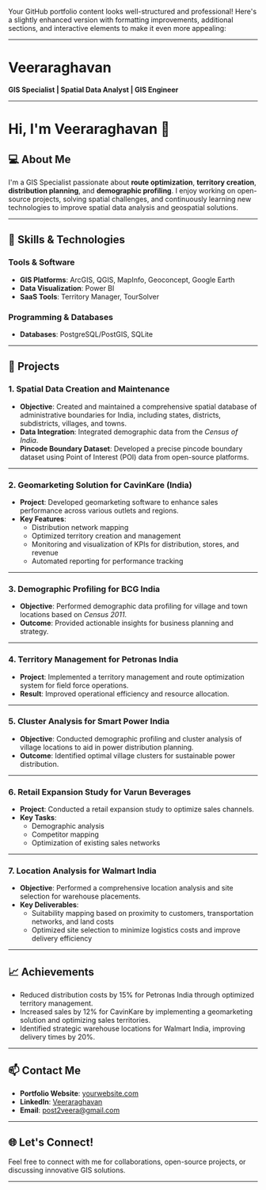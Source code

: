 Your GitHub portfolio content looks well-structured and professional! Here's a slightly enhanced version with formatting improvements, additional sections, and interactive elements to make it even more appealing:

---

# **Veeraraghavan**  
**GIS Specialist | Spatial Data Analyst | GIS Engineer**  

---

# Hi, I'm Veeraraghavan 👋

## 💻 **About Me**
I'm a GIS Specialist passionate about **route optimization**, **territory creation**, **distribution planning**, and **demographic profiling**. I enjoy working on open-source projects, solving spatial challenges, and continuously learning new technologies to improve spatial data analysis and geospatial solutions.

---

## 🚀 **Skills & Technologies**

### **Tools & Software**  
- **GIS Platforms**: ArcGIS, QGIS, MapInfo, Geoconcept, Google Earth  
- **Data Visualization**: Power BI  
- **SaaS Tools**: Territory Manager, TourSolver  

### **Programming & Databases**    
- **Databases**: PostgreSQL/PostGIS, SQLite  

---

## 🌟 **Projects**

### 1. **Spatial Data Creation and Maintenance**  
- **Objective**: Created and maintained a comprehensive spatial database of administrative boundaries for India, including states, districts, subdistricts, villages, and towns.  
- **Data Integration**: Integrated demographic data from the *Census of India*.  
- **Pincode Boundary Dataset**: Developed a precise pincode boundary dataset using Point of Interest (POI) data from open-source platforms.  

---

### 2. **Geomarketing Solution for CavinKare (India)**  
- **Project**: Developed geomarketing software to enhance sales performance across various outlets and regions.  
- **Key Features**:  
  - Distribution network mapping  
  - Optimized territory creation and management  
  - Monitoring and visualization of KPIs for distribution, stores, and revenue  
  - Automated reporting for performance tracking  

---

### 3. **Demographic Profiling for BCG India**  
- **Objective**: Performed demographic data profiling for village and town locations based on *Census 2011*.  
- **Outcome**: Provided actionable insights for business planning and strategy.  

---

### 4. **Territory Management for Petronas India**  
- **Project**: Implemented a territory management and route optimization system for field force operations.  
- **Result**: Improved operational efficiency and resource allocation.  

---

### 5. **Cluster Analysis for Smart Power India**  
- **Objective**: Conducted demographic profiling and cluster analysis of village locations to aid in power distribution planning.  
- **Outcome**: Identified optimal village clusters for sustainable power distribution.  

---

### 6. **Retail Expansion Study for Varun Beverages**  
- **Project**: Conducted a retail expansion study to optimize sales channels.  
- **Key Tasks**:  
  - Demographic analysis  
  - Competitor mapping  
  - Optimization of existing sales networks  

---

### 7. **Location Analysis for Walmart India**  
- **Objective**: Performed a comprehensive location analysis and site selection for warehouse placements.  
- **Key Deliverables**:  
  - Suitability mapping based on proximity to customers, transportation networks, and land costs  
  - Optimized site selection to minimize logistics costs and improve delivery efficiency  

---

## 📈 **Achievements**  
- Reduced distribution costs by 15% for Petronas India through optimized territory management.  
- Increased sales by 12% for CavinKare by implementing a geomarketing solution and optimizing sales territories.  
- Identified strategic warehouse locations for Walmart India, improving delivery times by 20%.

---

## 📫 **Contact Me**
- **Portfolio Website**: [yourwebsite.com](https://yourwebsite.com)  
- **LinkedIn**: [Veeraraghavan](https://www.linkedin.com/in/veera-raghavan-2028/)  
- **Email**: [post2veera@gmail.com](mailto:post2veera@gmail.com)  

---

## 🌐 **Let's Connect!**  
Feel free to connect with me for collaborations, open-source projects, or discussing innovative GIS solutions.

---

